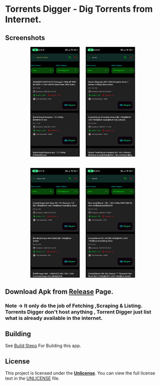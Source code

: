 # Torrents Digger - Dig Torrents from Internet.

## Screenshots

<div style="display: flex; justify-content: center; gap: 20px;">
    <a href="fastlane/metadata/android/en-US/images/phoneScreenshots/Screenshot_1_forthecommunity.torrentsdigger.jpg">
        <img src="fastlane/metadata/android/en-US/images/phoneScreenshots/Screenshot_1_forthecommunity.torrentsdigger.jpg" width="160">
    </a>
    <a href="fastlane/metadata/android/en-US/images/phoneScreenshots/Screenshot_2_org.forthecommunity.torrentsdigger.jpg">
        <img src="fastlane/metadata/android/en-US/images/phoneScreenshots/Screenshot_2_org.forthecommunity.torrentsdigger.jpg" width="160">
    </a>
</div>
<br>
<br>

<div style="display: flex; justify-content: center; gap: 20px;">
    <a href="fastlane/metadata/android/en-US/images/phoneScreenshots/Screenshot_3_org.forthecommunity.torrentsdigger.jpg">
        <img src="fastlane/metadata/android/en-US/images/phoneScreenshots/Screenshot_3_org.forthecommunity.torrentsdigger.jpg" width="160">
    </a>
    <a href="fastlane/metadata/android/en-US/images/phoneScreenshots/Screenshot_4_org.forthecommunity.torrentsdigger.jpg">
        <img src="fastlane/metadata/android/en-US/images/phoneScreenshots/Screenshot_4_org.forthecommunity.torrentsdigger.jpg" width="160">
    </a>
</div>

## Download Apk from [Release](https://gitlab.com/ForTheCommunity/torrentsdigger/-/releases) Page.

### Note -> It only do the job of Fetching ,Scraping & Listing. Torrents Digger don't host anything , Torrent Digger just list what is already available in the internet.



## Building
See [Build Steps](./building.md) For Building this app.

## License

This project is licensed under the **[Unlicense](https://unlicense.org)**. You can view the full license text in the [UNLICENSE](./UNLICENSE) file.

